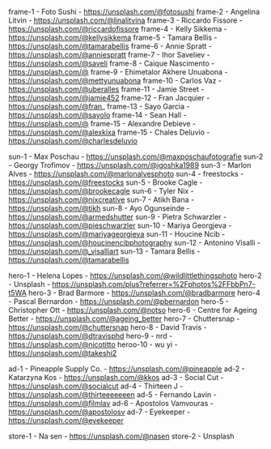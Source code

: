 frame-1 - Foto Sushi - https://unsplash.com/@fotosushi
frame-2 - Angelina Litvin - https://unsplash.com/@linalitvina
frame-3 - Riccardo Fissore - https://unsplash.com/@riccardofissore
frame-4 - Kelly Sikkema - https://unsplash.com/@kellysikkema
frame-5 - Tamara Bellis - https://unsplash.com/@tamarabellis
frame-6 - Annie Spratt - https://unsplash.com/@anniespratt
frame-7 - Ihor Saveliev - https://unsplash.com/@saveli
frame-8 - Caique Nascimento - https://unsplash.com/@
frame-9 - Ehimetalor Akhere Unuabona - https://unsplash.com/@mettyunuabona
frame-10 - Carlos Vaz - https://unsplash.com/@uberalles
frame-11 - Jamie Street - https://unsplash.com/@jamie452
frame-12 - Fran Jacquier - https://unsplash.com/@fran_
frame-13 - Sayo Garcia - https://unsplash.com/@sayolo
frame-14 - Sean Hall - https://unsplash.com/@
frame-15 - Alexandre Debieve - https://unsplash.com/@alexkixa
frame-15 - Chales Deluvio - https://unsplash.com/@charlesdeluvio

sun-1 - Max Poschau - https://unsplash.com/@maxposchaufotografie
sun-2 - Georgy Trofimov - https://unsplash.com/@igoshka1989
sun-3 - Marlon Alves - https://unsplash.com/@marlonalvesphoto
sun-4 - freestocks - https://unsplash.com/@freestocks
sun-5 - Brooke Cagle - https://unsplash.com/@brookecagle
sun-6 - Tyler Nix - https://unsplash.com/@nixcreative
sun-7 - Atikh Bana - https://unsplash.com/@tikh
sun-8 - Ayo Ogunseinde - https://unsplash.com/@armedshutter
sun-9 - Pietra Schwarzler - https://unsplash.com/@pieschwarzler
sun-10 - Mariya Georgjeva - https://unsplash.com/@mariyageorgieva
sun-11 - Houcine Ncib - https://unsplash.com/@houcinencibphotography
sun-12 - Antonino Visalli - https://unsplash.com/@_visalliart
sun-13 - Tamara Bellis - https://unsplash.com/@tamarabellis

hero-1 - Helena Lopes - https://unsplash.com/@wildlittlethingsphoto
hero-2 - Unsplash - https://unsplash.com/plus?referrer=%2Fphotos%2FFbbPn7-t5WA
hero-3 - Brad Barmore - https://unsplash.com/@bradbarmore
hero-4 - Pascal Bernardon - https://unsplash.com/@pbernardon
hero-5 - Christopher Ott - https://unsplash.com/@notso
hero-6 - Centre for Ageing Better - https://unsplash.com/@ageing_better
hero-7 - Chuttersnap - https://unsplash.com/@chuttersnap
hero-8 - David Travis - https://unsplash.com/@dtravisphd
hero-9 - nrd - https://unsplash.com/@nicotitto
heroo-10 - wu yi - https://unsplash.com/@takeshi2

ad-1 - Pineapple Supply Co. - https://unsplash.com/@pineapple
ad-2 - Katarzyna Kos - https://unsplash.com/@kkos
ad-3 - Social Cut - https://unsplash.com/@socialcut
ad-4 - Thirteen J - https://unsplash.com/@thirteeeeeeen
ad-5 - Fernando Lavin - https://unsplash.com/@filmlav
ad-6 - Apostolos Vamvouras - https://unsplash.com/@apostolosv
ad-7 - Eyekeeper - https://unsplash.com/@eyekeeper

store-1 - Na sen - https://unsplash.com/@nasen
store-2 - Unsplash

